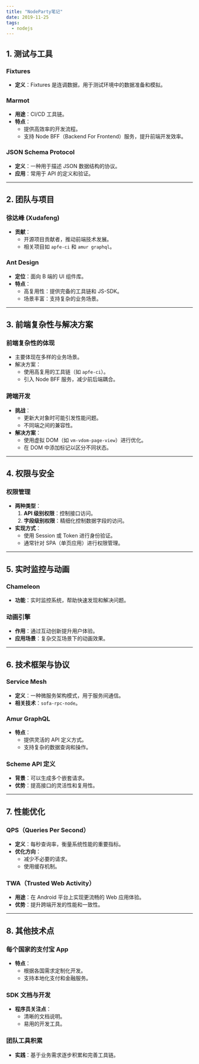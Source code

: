 ```yaml
---
title: "NodeParty笔记"
date: 2019-11-25
tags:
  - nodejs
---
```


## **1. 测试与工具**

### **Fixtures**

- **定义**：Fixtures 是连调数据，用于测试环境中的数据准备和模拟。

### **Marmot**

- **用途**：CI/CD 工具链。
- **特点**：
  - 提供高效率的开发流程。
  - 支持 Node BFF（Backend For Frontend）服务，提升前端开发效率。

### **JSON Schema Protocol**

- **定义**：一种用于描述 JSON 数据结构的协议。
- **应用**：常用于 API 的定义和验证。

---

## **2. 团队与项目**

### **徐达峰 (Xudafeng)**

- **贡献**：
  - 开源项目贡献者，推动前端技术发展。
  - 相关项目如 `apfe-ci` 和 `amur graphql`。

### **Ant Design**

- **定位**：面向 B 端的 UI 组件库。
- **特点**：
  - 高复用性：提供完备的工具链和 JS-SDK。
  - 场景丰富：支持复杂的业务场景。

---

## **3. 前端复杂性与解决方案**

### **前端复杂性的体现**

- 主要体现在多样的业务场景。
- 解决方案：
  - 使用高复用的工具链（如 `apfe-ci`）。
  - 引入 Node BFF 服务，减少前后端耦合。

### **跨端开发**

- **挑战**：
  - 更新大对象时可能引发性能问题。
  - 不同端之间的兼容性。
- **解决方案**：
  - 使用虚拟 DOM（如 `vm-vdom-page-view`）进行优化。
  - 在 DOM 中添加标记以区分不同状态。

---

## **4. 权限与安全**

### **权限管理**

- **两种类型**：
  1. **API 级别权限**：控制接口访问。
  2. **字段级别权限**：精细化控制数据字段的访问。
- **实现方式**：
  - 使用 Session 或 Token 进行身份验证。
  - 通常针对 SPA（单页应用）进行权限管理。

---

## **5. 实时监控与动画**

### **Chameleon**

- **功能**：实时监控系统，帮助快速发现和解决问题。

### **动画引擎**

- **作用**：通过互动创新提升用户体验。
- **应用场景**：复杂交互场景下的动画效果。

---

## **6. 技术框架与协议**

### **Service Mesh**

- **定义**：一种微服务架构模式，用于服务间通信。
- **相关技术**：`sofa-rpc-node`。

### **Amur GraphQL**

- **特点**：
  - 提供灵活的 API 定义方式。
  - 支持复杂的数据查询和操作。

### **Scheme API 定义**

- **背景**：可以生成多个嵌套请求。
- **优势**：提高接口的灵活性和复用性。

---

## **7. 性能优化**

### **QPS（Queries Per Second）**

- **定义**：每秒查询率，衡量系统性能的重要指标。
- **优化方向**：
  - 减少不必要的请求。
  - 使用缓存机制。

### **TWA（Trusted Web Activity）**

- **用途**：在 Android 平台上实现更流畅的 Web 应用体验。
- **优势**：提升跨端开发的性能和一致性。

---

## **8. 其他技术点**

### **每个国家的支付宝 App**

- **特点**：
  - 根据各国需求定制化开发。
  - 支持本地化支付和金融服务。

### **SDK 文档与开发**

- **程序员关注点**：
  - 清晰的文档说明。
  - 易用的开发工具。

### **团队工具积累**

- **实践**：基于业务需求逐步积累和完善工具链。